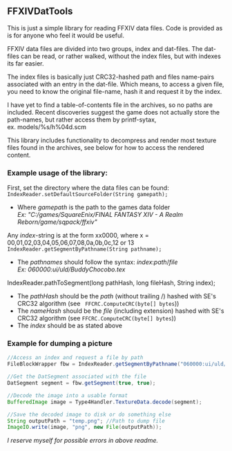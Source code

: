 ## FFXIVDatTools
This is just a simple library for reading FFXIV data files.
Code is provided as is for anyone who feel it would be useful.

FFXIV data files are divided into two groups, index and dat-files. The dat-files can be read, or rather walked, without the index files, but with indexes its far easier.

The index files is basically just CRC32-hashed path and files name-pairs associated with an entry in the dat-file. Which means, to access a given file, you need to know the original file-name, hash it and request it by the index.

I have yet to find a table-of-contents file in the archives, so no paths are included.
Recent discoveries suggest the game does not actually store the path-names, but rather access them by printf-sytax, \
ex. models/%s/h%04d.scm


This library includes functionality to decompress and render most texture files found in the archives, see below for how to access the rendered content.


### Example usage of the library:
First, set the directory where the data files can be found:\
```IndexReader.setDefaultSourceFolder(String gamepath);```
* Where _gamepath_ is the path to the games data folder \
_Ex: "C:/games/SquareEnix/FINAL FANTASY XIV - A Realm Reborn/game/sqpack/ffxiv"_

Any _index_-string is at the form xx0000, where x = 00,01,02,03,04,05,06,07,08,0a,0b,0c,12 or 13
```IndexReader.getSegmentByPathname(String pathname);``` 
* The _pathnames_ should follow the syntax:  _index_:_path_/_file_ \
  _Ex: 060000:ui/uld/BuddyChocobo.tex_

IndexReader.pathToSegment(long pathHash, long fileHash, String index);
* The _pathHash_ should be the _path_ (without trailing /) hashed with SE's CRC32 algorithm (see ``` FFCRC.ComputeCRC(byte[] bytes```))
* The _nameHash_ should be the _file_ (including extension) hashed with SE's CRC32 algorithm (see  ```FFCRC.ComputeCRC(byte[] bytes```))
* The _index_ should be as stated above



### Example for dumping a picture
```java
//Access an index and request a file by path
FileBlockWrapper fbw = IndexReader.getSegmentByPathname("060000:ui/uld/BuddyChocobo.tex");

//Get the DatSegment associated with the file
DatSegment segment = fbw.getSegment(true, true);

//Decode the image into a usable format
BufferedImage image = Type4Handler.TextureData.decode(segment); 

//Save the decoded image to disk or do something else
String outputPath = "temp.png"; //Path to dump file
ImageIO.write(image, "png", new File(outputPath));
```






_I reserve myself for possible errors in above readme._